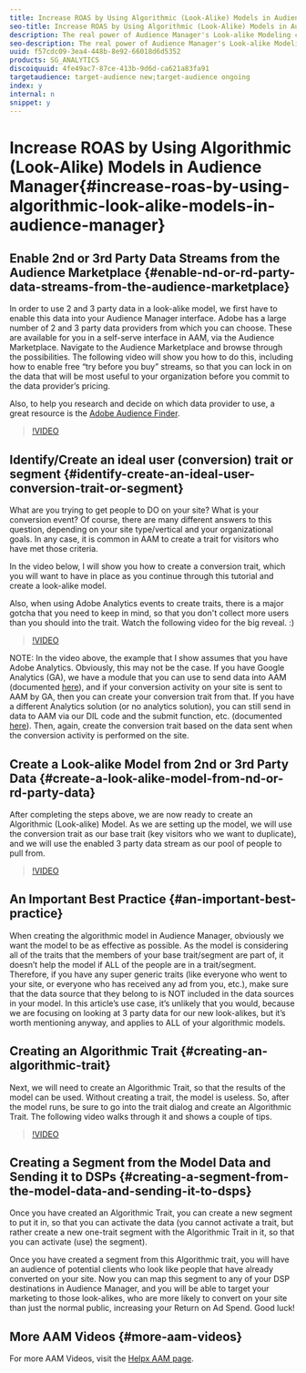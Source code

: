 ```yaml
---
title: Increase ROAS by Using Algorithmic (Look-Alike) Models in Audience Manager
seo-title: Increase ROAS by Using Algorithmic (Look-Alike) Models in Audience Manager
description: The real power of Audience Manager's Look-alike Modeling comes when you seek to expand your baseline audience against a quality, brand new set of users from 2nd and 3rd party data sources. In this tutorial, learn the steps needed to create a model from this data.
seo-description: The real power of Audience Manager's Look-alike Modeling comes when you seek to expand your baseline audience against a quality, brand new set of users from 2nd and 3rd party data sources. In this tutorial, learn the steps needed to create a model from this data.
uuid: f57cdc09-3ea4-448b-8e92-66018d6d5352
products: SG_ANALYTICS
discoiquuid: 4fe49ac7-87ce-413b-9d6d-ca621a83fa91
targetaudience: target-audience new;target-audience ongoing
index: y
internal: n
snippet: y
---
```


# Increase ROAS by Using Algorithmic (Look-Alike) Models in Audience Manager{#increase-roas-by-using-algorithmic-look-alike-models-in-audience-manager}

## Enable 2nd or 3rd Party Data Streams from the Audience Marketplace {#enable-nd-or-rd-party-data-streams-from-the-audience-marketplace}

In order to use 2 and 3 party data in a look-alike model, we first have to enable this data into your Audience Manager interface. Adobe has a large number of 2 and 3 party data providers from which you can choose. These are available for you in a self-serve interface in AAM, via the Audience Marketplace. Navigate to the Audience Marketplace and browse through the possibilities. The following video will show you how to do this, including how to enable free “try before you buy” streams, so that you can lock in on the data that will be most useful to your organization before you commit to the data provider’s pricing.

Also, to help you research and decide on which data provider to use, a great resource is the [Adobe Audience Finder](https://www.adobe-audience-finder.com/).

>[!VIDEO](https://video.tv.adobe.com/v/25188/?quality=12)

## Identify/Create an ideal user (conversion) trait or segment {#identify-create-an-ideal-user-conversion-trait-or-segment}

What are you trying to get people to DO on your site? What is your conversion event? Of course, there are many different answers to this question, depending on your site type/vertical and your organizational goals. In any case, it is common in AAM to create a trait for visitors who have met those criteria.

In the video below, I will show you how to create a conversion trait, which you will want to have in place as you continue through this tutorial and create a look-alike model.

Also, when using Adobe Analytics events to create traits, there is a major gotcha that you need to keep in mind, so that you don't collect more users than you should into the trait. Watch the following video for the big reveal. :)

>[!VIDEO](https://video.tv.adobe.com/v/23431/?quality=12)

NOTE: In the video above, the example that I show assumes that you have Adobe Analytics. Obviously, this may not be the case. If you have Google Analytics (GA), we have a module that you can use to send data into AAM (documented [here](https://marketing.adobe.com/resources/help/en_US/aam/dil-google-universal-analytics.html)), and if your conversion activity on your site is sent to AAM by GA, then you can create your conversion trait from that. If you have a different Analytics solution (or no analytics solution), you can still send in data to AAM via our DIL code and the submit function, etc. (documented [here](https://marketing.adobe.com/resources/help/en_US/aam/c_dil.html)). Then, again, create the conversion trait based on the data sent when the conversion activity is performed on the site.

## Create a Look-alike Model from 2nd or 3rd Party Data {#create-a-look-alike-model-from-nd-or-rd-party-data}

After completing the steps above, we are now ready to create an Algorithmic (Look-alike) Model. As we are setting up the model, we will use the conversion trait as our base trait (key visitors who we want to duplicate), and we will use the enabled 3 party data stream as our pool of people to pull from.

>[!VIDEO](https://video.tv.adobe.com/v/25190/?quality-12)

## An Important Best Practice {#an-important-best-practice}

When creating the algorithmic model in Audience Manager, obviously we want the model to be as effective as possible. As the model is considering all of the traits that the members of your base trait/segment are part of, it doesn’t help the model if ALL of the people are in a trait/segment. Therefore, if you have any super generic traits (like everyone who went to your site, or everyone who has received any ad from you, etc.), make sure that the data source that they belong to is NOT included in the data sources in your model. In this article’s use case, it’s unlikely that you would, because we are focusing on looking at 3 party data for our new look-alikes, but it’s worth mentioning anyway, and applies to ALL of your algorithmic models.

## Creating an Algorithmic Trait {#creating-an-algorithmic-trait}

Next, we will need to create an Algorithmic Trait, so that the results of the model can be used. Without creating a trait, the model is useless. So, after the model runs, be sure to go into the trait dialog and create an Algorithmic Trait. The following video walks through it and shows a couple of tips.

>[!VIDEO](https://video.tv.adobe.com/v/25191/?quality=12)

## Creating a Segment from the Model Data and Sending it to DSPs {#creating-a-segment-from-the-model-data-and-sending-it-to-dsps}

Once you have created an Algorithmic Trait, you can create a new segment to put it in, so that you can activate the data (you cannot activate a trait, but rather create a new one-trait segment with the Algorithmic Trait in it, so that you can activate (use) the segment).

Once you have created a segment from this Algorithmic trait, you will have an audience of potential clients who look like people that have already converted on your site. Now you can map this segment to any of your DSP destinations in Audience Manager, and you will be able to target your marketing to those look-alikes, who are more likely to convert on your site than just the normal public, increasing your Return on Ad Spend. Good luck!

## More AAM Videos {#more-aam-videos}

For more AAM Videos, visit the [Helpx AAM page](https://helpx.adobe.com/audience-manager/kt/index/aam-videos.html).
